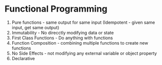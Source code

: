 # Functional Programming

1.  Pure functions - same output for same input (Idempotent - given same input, get same output)
2.  Immutability - No direcctly modifying data or state
3.  First Class Functions - Do anything with functions
4.  Function Composition - combining multiple functions to create new functions
5.  No Side Effects - not modifying any external variable or object property
6.  Declarative
